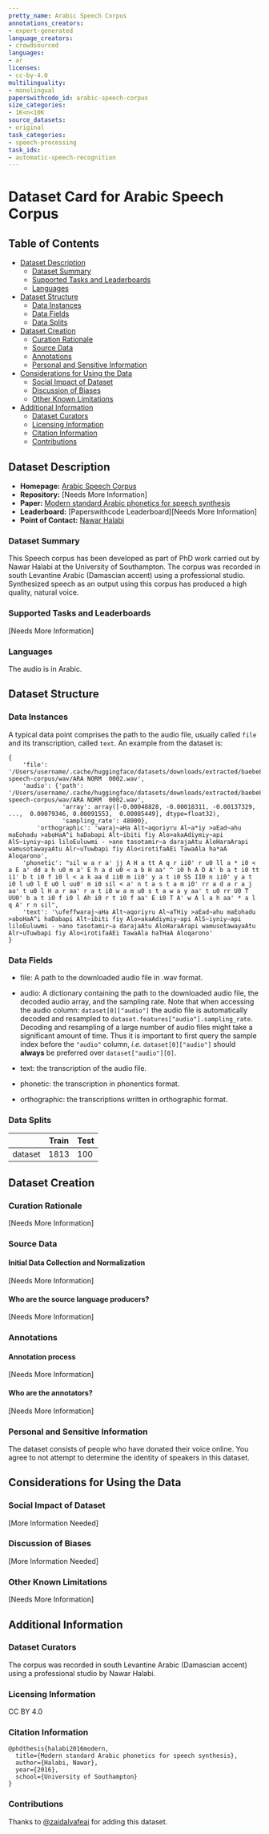 ```yaml
---
pretty_name: Arabic Speech Corpus
annotations_creators:
- expert-generated
language_creators:
- crowdsourced
languages:
- ar
licenses:
- cc-by-4.0
multilinguality:
- monolingual
paperswithcode_id: arabic-speech-corpus
size_categories:
- 1K<n<10K
source_datasets:
- original
task_categories:
- speech-processing
task_ids:
- automatic-speech-recognition
---
```


# Dataset Card for Arabic Speech Corpus

## Table of Contents
- [Dataset Description](#dataset-description)
  - [Dataset Summary](#dataset-summary)
  - [Supported Tasks and Leaderboards](#supported-tasks-and-leaderboards)
  - [Languages](#languages)
- [Dataset Structure](#dataset-structure)
  - [Data Instances](#data-instances)
  - [Data Fields](#data-fields)
  - [Data Splits](#data-splits)
- [Dataset Creation](#dataset-creation)
  - [Curation Rationale](#curation-rationale)
  - [Source Data](#source-data)
  - [Annotations](#annotations)
  - [Personal and Sensitive Information](#personal-and-sensitive-information)
- [Considerations for Using the Data](#considerations-for-using-the-data)
  - [Social Impact of Dataset](#social-impact-of-dataset)
  - [Discussion of Biases](#discussion-of-biases)
  - [Other Known Limitations](#other-known-limitations)
- [Additional Information](#additional-information)
  - [Dataset Curators](#dataset-curators)
  - [Licensing Information](#licensing-information)
  - [Citation Information](#citation-information)
  - [Contributions](#contributions)

## Dataset Description

- **Homepage:** [Arabic Speech Corpus](http://en.arabicspeechcorpus.com/)
- **Repository:** [Needs More Information]
- **Paper:** [Modern standard Arabic phonetics for speech synthesis](http://en.arabicspeechcorpus.com/Nawar%20Halabi%20PhD%20Thesis%20Revised.pdf)
- **Leaderboard:** [Paperswithcode Leaderboard][Needs More Information]
- **Point of Contact:** [Nawar Halabi](mailto:nawar.halabi@gmail.com)

### Dataset Summary

This Speech corpus has been developed as part of PhD work carried out by Nawar Halabi at the University of Southampton. The corpus was recorded in south Levantine Arabic (Damascian accent) using a professional studio. Synthesized speech as an output using this corpus has produced a high quality, natural voice.

### Supported Tasks and Leaderboards

[Needs More Information]

### Languages

The audio is in Arabic.

## Dataset Structure

### Data Instances

A typical data point comprises the path to the audio file, usually called `file` and its transcription, called `text`.
An example from the dataset is:
```
{
    'file': '/Users/username/.cache/huggingface/datasets/downloads/extracted/baebe85e2cb67579f6f88e7117a87888c1ace390f4f14cb6c3e585c517ad9db0/arabic-speech-corpus/wav/ARA NORM  0002.wav',
	'audio': {'path': '/Users/username/.cache/huggingface/datasets/downloads/extracted/baebe85e2cb67579f6f88e7117a87888c1ace390f4f14cb6c3e585c517ad9db0/arabic-speech-corpus/wav/ARA NORM  0002.wav',
			   'array': array([-0.00048828, -0.00018311, -0.00137329, ...,  0.00079346, 0.00091553,  0.00085449], dtype=float32),
			   'sampling_rate': 48000},
		'orthographic': 'waraj~aHa Alt~aqoriyru Al~a*iy >aEad~ahu maEohadu >aboHaA^i haDabapi Alt~ibiti fiy Alo>akaAdiymiy~api AlS~iyniy~api liloEuluwmi - >ano tasotamir~a darajaAtu AloHaraArapi wamusotawayaAtu Alr~uTuwbapi fiy Alo<irotifaAEi TawaAla ha*aA Aloqarono',
    'phonetic': "sil w a r a' jj A H a tt A q r ii0' r u0 ll a * i0 < a E a' dd a h u0 m a' E h a d u0 < a b H aa' ^ i0 h A D A' b a t i0 tt i1' b t i0 f i0 l < a k aa d ii0 m ii0' y a t i0 SS II0 n ii0' y a t i0 l u0 l E u0 l uu0' m i0 sil < a' n t a s t a m i0' rr a d a r a j aa' t u0 l H a r aa' r a t i0 w a m u0 s t a w a y aa' t u0 rr U0 T UU0' b a t i0 f i0 l Ah i0 r t i0 f aa' E i0 T A' w A l a h aa' * a l q A' r n sil",
    'text': '\ufeffwaraj~aHa Alt~aqoriyru Al~aTHiy >aEad~ahu maEohadu >aboHaA^i haDabapi Alt~ibiti fiy Alo>akaAdiymiy~api AlS~iyniy~api liloEuluwmi - >ano tasotamir~a darajaAtu AloHaraArapi wamusotawayaAtu Alr~uTuwbapi fiy Alo<irotifaAEi TawaAla haTHaA Aloqarono'
}
```

### Data Fields

- file: A path to the downloaded audio file in .wav format.

- audio: A dictionary containing the path to the downloaded audio file, the decoded audio array, and the sampling rate. Note that when accessing the audio column: `dataset[0]["audio"]` the audio file is automatically decoded and resampled to `dataset.features["audio"].sampling_rate`. Decoding and resampling of a large number of audio files might take a significant amount of time. Thus it is important to first query the sample index before the `"audio"` column, *i.e.* `dataset[0]["audio"]` should **always** be preferred over `dataset["audio"][0]`.

- text: the transcription of the audio file.

- phonetic: the transcription in phonentics format. 

- orthographic: the transcriptions written in orthographic format. 

### Data Splits

|       | Train | Test |
| ----- | ----- | ---- | 
| dataset | 1813 | 100 |  



## Dataset Creation

### Curation Rationale

[Needs More Information]

### Source Data

#### Initial Data Collection and Normalization

[Needs More Information]

#### Who are the source language producers?

[Needs More Information]

### Annotations

#### Annotation process

[Needs More Information]

#### Who are the annotators?

[Needs More Information]

### Personal and Sensitive Information

The dataset consists of people who have donated their voice online. You agree to not attempt to determine the identity of speakers in this dataset.

## Considerations for Using the Data

### Social Impact of Dataset

[More Information Needed]

### Discussion of Biases

[More Information Needed]

### Other Known Limitations

[Needs More Information]

## Additional Information

### Dataset Curators

The corpus was recorded in south Levantine Arabic (Damascian accent) using a professional studio by Nawar Halabi.

### Licensing Information

CC BY 4.0

### Citation Information

```
@phdthesis{halabi2016modern,
  title={Modern standard Arabic phonetics for speech synthesis},
  author={Halabi, Nawar},
  year={2016},
  school={University of Southampton}
}
```

### Contributions

Thanks to [@zaidalyafeai](https://github.com/zaidalyafeai) for adding this dataset.
